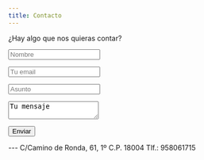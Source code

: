```yaml
---
title: Contacto
---
```


¿Hay algo que nos quieras contar? 
                                                                
                                                                   
<form>                                                           
<p><input type="text" placeholder="Nombre"></p>                    
<p><input type="text" placeholder="Tu email"></p>                                     
<p><input type="text" placeholder="Asunto"></p>                     
<p><textarea>Tu mensaje</textarea></p>
<p><input type="submit" value="Enviar"></p>
</form>
---
 C/Camino de Ronda, 61, 1º C.P. 18004
Tlf.: 958061715 
